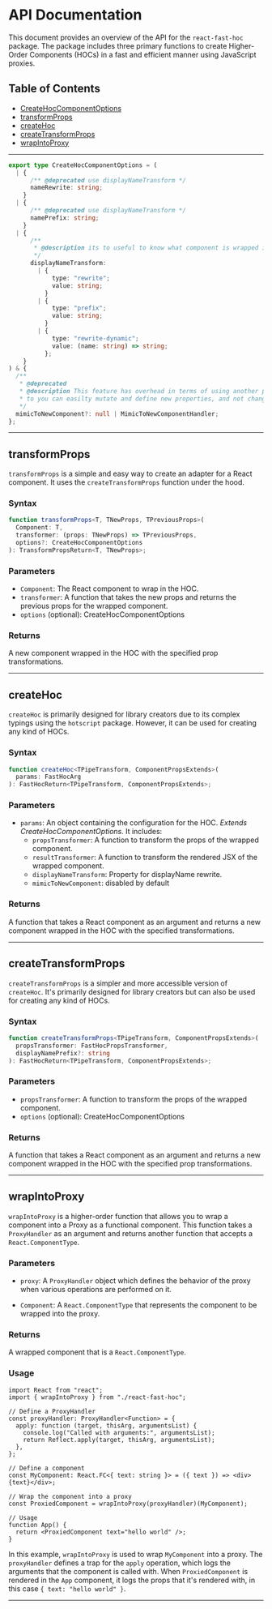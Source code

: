 # API Documentation

This document provides an overview of the API for the `react-fast-hoc` package. The package includes three primary functions to create Higher-Order Components (HOCs) in a fast and efficient manner using JavaScript proxies.

## Table of Contents

- [CreateHocComponentOptions](#CreateHocComponentOptions)
- [transformProps](#transformProps)
- [createHoc](#createHoc)
- [createTransformProps](#createTransformProps)
- [wrapIntoProxy](#wrapIntoProxy)

---

```ts
export type CreateHocComponentOptions = (
  | {
      /** @deprecated use displayNameTransform */
      nameRewrite: string;
    }
  | {
      /** @deprecated use displayNameTransform */
      namePrefix: string;
    }
  | {
      /**
       * @description its to useful to know what component is wrapped in hoc in devtools
       */
      displayNameTransform:
        | {
            type: "rewrite";
            value: string;
          }
        | {
            type: "prefix";
            value: string;
          }
        | {
            type: "rewrite-dynamic";
            value: (name: string) => string;
          };
    }
) & {
  /**
   * @deprecated
   * @description This feature has overhead in terms of using another proxy
   * to you can easilty mutate and define new properties, and not change inital component
   */
  mimicToNewComponent?: null | MimicToNewComponentHandler;
};
```

---

## transformProps

`transformProps` is a simple and easy way to create an adapter for a React component. It uses the `createTransformProps` function under the hood.

### Syntax

```typescript
function transformProps<T, TNewProps, TPreviousProps>(
  Component: T,
  transformer: (props: TNewProps) => TPreviousProps,
  options?: CreateHocComponentOptions
): TransformPropsReturn<T, TNewProps>;
```

### Parameters

- `Component`: The React component to wrap in the HOC.
- `transformer`: A function that takes the new props and returns the previous props for the wrapped component.
- `options` (optional): CreateHocComponentOptions

### Returns

A new component wrapped in the HOC with the specified prop transformations.

---

## createHoc

`createHoc` is primarily designed for library creators due to its complex typings using the `hotscript` package. However, it can be used for creating any kind of HOCs.

### Syntax

```typescript
function createHoc<TPipeTransform, ComponentPropsExtends>(
  params: FastHocArg
): FastHocReturn<TPipeTransform, ComponentPropsExtends>;
```

### Parameters

- `params`: An object containing the configuration for the HOC. _Extends CreateHocComponentOptions._ It includes:
  - `propsTransformer`: A function to transform the props of the wrapped component.
  - `resultTransformer`: A function to transform the rendered JSX of the wrapped component.
  - `displayNameTransform`: Property for displayName rewrite.
  - `mimicToNewComponent`: disabled by default

### Returns

A function that takes a React component as an argument and returns a new component wrapped in the HOC with the specified transformations.

---

## createTransformProps

`createTransformProps` is a simpler and more accessible version of `createHoc`. It's primarily designed for library creators but can also be used for creating any kind of HOCs.

### Syntax

```typescript
function createTransformProps<TPipeTransform, ComponentPropsExtends>(
  propsTransformer: FastHocPropsTransformer,
  displayNamePrefix?: string
): FastHocReturn<TPipeTransform, ComponentPropsExtends>;
```

### Parameters

- `propsTransformer`: A function to transform the props of the wrapped component.
- `options` (optional): CreateHocComponentOptions

### Returns

A function that takes a React component as an argument and returns a new component wrapped in the HOC with the specified prop transformations.

---

## wrapIntoProxy

`wrapIntoProxy` is a higher-order function that allows you to wrap a component into a Proxy as a functional component. This function takes a `ProxyHandler` as an argument and returns another function that accepts a `React.ComponentType`.

### Parameters

- `proxy`: A `ProxyHandler` object which defines the behavior of the proxy when various operations are performed on it.

- `Component`: A `React.ComponentType` that represents the component to be wrapped into the proxy.

### Returns

A wrapped component that is a `React.ComponentType`.

### Usage

```tsx
import React from "react";
import { wrapIntoProxy } from "./react-fast-hoc";

// Define a ProxyHandler
const proxyHandler: ProxyHandler<Function> = {
  apply: function (target, thisArg, argumentsList) {
    console.log("Called with arguments:", argumentsList);
    return Reflect.apply(target, thisArg, argumentsList);
  },
};

// Define a component
const MyComponent: React.FC<{ text: string }> = ({ text }) => <div>{text}</div>;

// Wrap the component into a proxy
const ProxiedComponent = wrapIntoProxy(proxyHandler)(MyComponent);

// Usage
function App() {
  return <ProxiedComponent text="hello world" />;
}
```

In this example, `wrapIntoProxy` is used to wrap `MyComponent` into a proxy. The `proxyHandler` defines a trap for the `apply` operation, which logs the arguments that the component is called with. When `ProxiedComponent` is rendered in the `App` component, it logs the props that it's rendered with, in this case `{ text: "hello world" }`.

---
